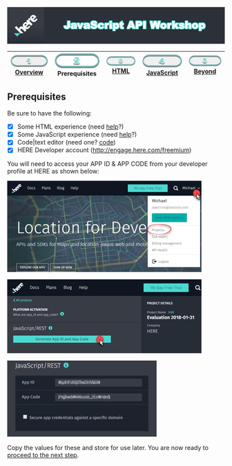 <img src="./images/here_workshop.png" width="890" />

| [![Overview](./images/01_off.png)<br>Overview](./README.md) | ![Prerequisites](./images/02.png)<br>Prerequisites | [![HTML](./images/03_off.png)<br>HTML](./03.md) | [![JavaScript](./images/04_off.png)<br>JavaScript](./04.md) | [![Beyond](./images/05_off.png)<br>Beyond](./05.md)
| :---: | :---: | :---: | :---: | :---: |

## Prerequisites

Be sure to have the following:

- [X] Some HTML experience (need [help](https://www.w3schools.com/html/default.asp)?) 
- [X] Some JavaScript experience (need [help](https://www.w3schools.com/js/default.asp)?)
- [X] Code|text editor (need one? [code](https://code.visualstudio.com/))
- [X] HERE Developer account (http://engage.here.com/freemium)

You will need to access your APP ID & APP CODE from your developer profile at HERE as shown below:

![HERE Projects](./images/portal_projects.jpg)

![HERE Projects](./images/portal_generate.jpg)

![HERE Projects](./images/portal_id_code.jpg)

Copy the values for these and store for use later. You are now ready to [proceed to the next step](./03.md).
